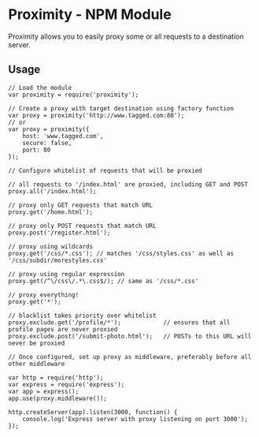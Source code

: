 # Proximity - NPM Module

Proximity allows you to easily proxy some or all requests to a destination server.

## Usage

    // Load the module
    var proximity = require('proximity');

    // Create a proxy with target destination using factory function
    var proxy = proximity('http://www.tagged.com:80');
    // or
    var proxy = proximity({
        host: 'www.tagged.com',
        secure: false,
        port: 80
    });

    // Configure whitelist of requests that will be proxied

    // all requests to '/index.html' are proxied, including GET and POST
    proxy.all('/index.html');

    // proxy only GET requests that match URL
    proxy.get('/home.html');

    // proxy only POST requests that match URL
    proxy.post('/register.html');

    // proxy using wildcards
    proxy.get('/css/*.css'); // matches '/css/styles.css' as well as '/css/subdir/morestyles.css'

    // proxy using regular expression
    proxy.get(/^\/css\/.*\.css$/); // same as '/css/*.css'

    // proxy everything!
    proxy.get('*');

    // blacklist takes priority over whitelist
    proxy.exclude.get('/profile/*');            // ensures that all profile pages are never proxied
    proxy.exclude.post('/submit-photo.html');   // POSTs to this URL will never be proxied

    // Once configured, set up proxy as middleware, preferably before all other middleware

    var http = require('http');
    var express = require('express');
    var app = express();
    app.use(proxy.middleware());

    http.createServer(app).listen(3000, function() {
        console.log('Express server with proxy listening on port 3000');
    });
